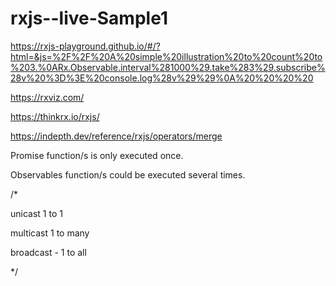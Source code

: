 # rxjs--live-Sample1

https://rxjs-playground.github.io/#/?html=&js=%2F%2F%20A%20simple%20illustration%20to%20count%20to%203.%0ARx.Observable.interval%281000%29.take%283%29.subscribe%28v%20%3D%3E%20console.log%28v%29%29%0A%20%20%20%20

https://rxviz.com/

https://thinkrx.io/rxjs/

https://indepth.dev/reference/rxjs/operators/merge


Promise function/s is only executed once.

Observables function/s could be executed several times.

/*

unicast 1 to 1

multicast 1 to many

broadcast - 1 to all

*/
